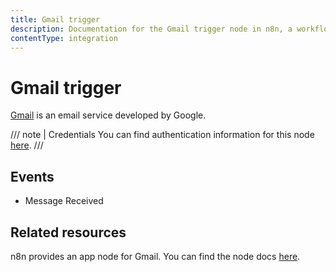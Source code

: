 ```yaml
---
title: Gmail trigger
description: Documentation for the Gmail trigger node in n8n, a workflow automation platform. Includes details of operations and configuration, and links to examples and credentials information.
contentType: integration
---
```


# Gmail trigger

[Gmail](https://www.gmail.com) is an email service developed by Google.

/// note | Credentials
You can find authentication information for this node [here](/integrations/builtin/credentials/google/).
///
## Events

* Message Received

## Related resources

n8n provides an app node for Gmail. You can find the node docs [here](/integrations/builtin/app-nodes/n8n-nodes-base.gmail/).

